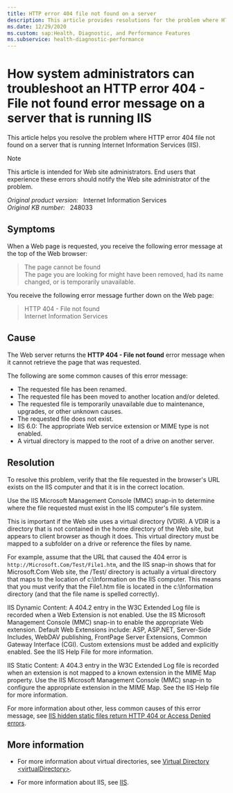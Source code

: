 ```yaml
---
title: HTTP error 404 file not found on a server
description: This article provides resolutions for the problem where HTTP error 404 file not found on a server that is running IIS.
ms.date: 12/29/2020
ms.custom: sap:Health, Diagnostic, and Performance Features
ms.subservice: health-diagnostic-performance
---
```

# How system administrators can troubleshoot an HTTP error 404 - File not found error message on a server that is running IIS

This article helps you resolve the problem where HTTP error 404 file not found on a server that is running Internet Information Services (IIS).

> [!NOTE]
> This article is intended for Web site administrators. End users that experience these errors should notify the Web site administrator of the problem.

_Original product version:_ &nbsp; Internet Information Services  
_Original KB number:_ &nbsp; 248033

## Symptoms

When a Web page is requested, you receive the following error message at the top of the Web browser:

> The page cannot be found  
The page you are looking for might have been removed, had its name changed, or is temporarily unavailable.

You receive the following error message further down on the Web page:

> HTTP 404 - File not found  
Internet Information Services

## Cause

The Web server returns the **HTTP 404 - File not found** error message when it cannot retrieve the page that was requested.

The following are some common causes of this error message:

- The requested file has been renamed.
- The requested file has been moved to another location and/or deleted.
- The requested file is temporarily unavailable due to maintenance, upgrades, or other unknown causes.
- The requested file does not exist.
- IIS 6.0: The appropriate Web service extension or MIME type is not enabled.
- A virtual directory is mapped to the root of a drive on another server.

## Resolution

To resolve this problem, verify that the file requested in the browser's URL exists on the IIS computer and that it is in the correct location.

Use the IIS Microsoft Management Console (MMC) snap-in to determine where the file requested must exist in the IIS computer's file system.

This is important if the Web site uses a virtual directory (VDIR). A VDIR is a directory that is not contained in the home directory of the Web site, but appears to client browser as though it does. This virtual directory must be mapped to a subfolder on a drive or reference the files by name.

For example, assume that the URL that caused the 404 error is `http://Microsoft.Com/Test/File1.htm`, and the IIS snap-in shows that for Microsoft.Com Web site, the /Test/ directory is actually a virtual directory that maps to the location of c:\Information on the IIS computer. This means that you must verify that the File1.htm file is located in the c:\Information directory (and that the file name is spelled correctly).

IIS Dynamic Content: A 404.2 entry in the W3C Extended Log file is recorded when a Web Extension is not enabled. Use the IIS Microsoft Management Console (MMC) snap-in to enable the appropriate Web extension. Default Web Extensions include: ASP, ASP.NET, Server-Side Includes, WebDAV publishing, FrontPage Server Extensions, Common Gateway Interface (CGI). Custom extensions must be added and explicitly enabled. See the IIS Help File for more information.

IIS Static Content: A 404.3 entry in the W3C Extended Log file is recorded when an extension is not mapped to a known extension in the MIME Map property. Use the IIS Microsoft Management Console (MMC) snap-in to configure the appropriate extension in the MIME Map. See the IIS Help file for more information.

For more information about other, less common causes of this error message, see [IIS hidden static files return HTTP 404 or Access Denied errors](/troubleshoot/iis/hidden-static-files-http-404-access-denied).

## More information

- For more information about virtual directories, see [Virtual Directory \<virtualDirectory>](/iis/configuration/system.applicationhost/sites/site/application/virtualdirectory).

- For more information about IIS, see [IIS](https://www.iis.net/).
